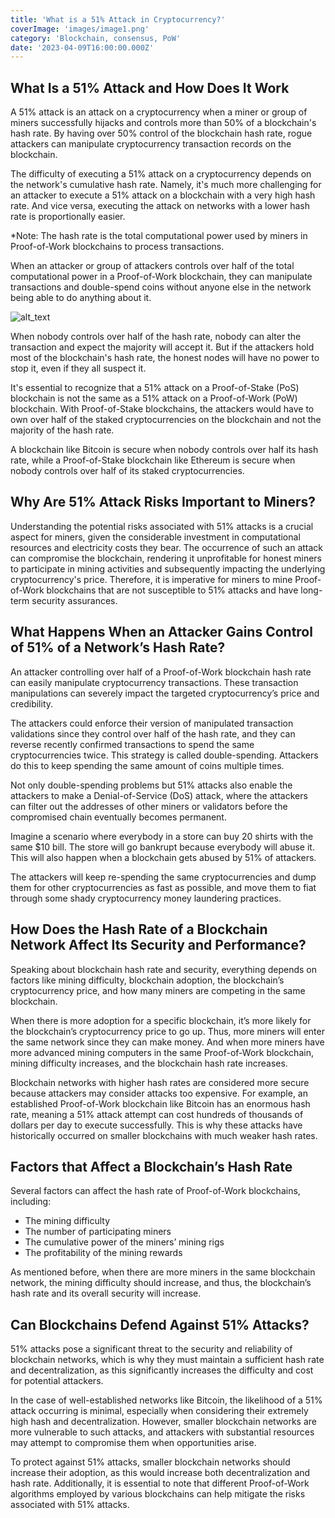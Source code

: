 ```yaml
---
title: 'What is a 51% Attack in Cryptocurrency?'
coverImage: 'images/image1.png'
category: 'Blockchain, consensus, PoW'
date: '2023-04-09T16:00:00.000Z'
---
```



## What Is a 51% Attack and How Does It Work

A 51% attack is an attack on a cryptocurrency when а miner or group of miners successfully hijacks and controls more than 50% of a blockchain's hash rate. By having over 50% control of the blockchain hash rate, rogue attackers can manipulate cryptocurrency transaction records on the blockchain. 

The difficulty of executing a 51% attack on a cryptocurrency depends on the network's cumulative hash rate. Namely, it's much more challenging for an attacker to execute a 51% attack on a blockchain with a very high hash rate. And vice versa, executing the attack on networks with a lower hash rate is proportionally easier.

*Note: The hash rate is the total computational power used by miners in Proof-of-Work blockchains to process transactions.

When an attacker or group of attackers controls over half of the total computational power in a Proof-of-Work blockchain, they can manipulate transactions and double-spend coins without anyone else in the network being able to do anything about it.



![alt_text](images/image2.png "image_tooltip")


When nobody controls over half of the hash rate, nobody can alter the transaction and expect the majority will accept it. But if the attackers hold most of the blockchain's hash rate, the honest nodes will have no power to stop it, even if they all suspect it.

It's essential to recognize that a 51% attack on a Proof-of-Stake (PoS) blockchain is not the same as a 51% attack on a Proof-of-Work (PoW) blockchain. With Proof-of-Stake blockchains, the attackers would have to own over half of the staked cryptocurrencies on the blockchain and not the majority of the hash rate. 

A blockchain like Bitcoin is secure when nobody controls over half its hash rate, while a Proof-of-Stake blockchain like Ethereum is secure when nobody controls over half of its staked cryptocurrencies.


## Why Are 51% Attack Risks Important to Miners? 

Understanding the potential risks associated with 51% attacks is a crucial aspect for miners, given the considerable investment in computational resources and electricity costs they bear. The occurrence of such an attack can compromise the blockchain, rendering it unprofitable for honest miners to participate in mining activities and subsequently impacting the underlying cryptocurrency's price. Therefore, it is imperative for miners to mine Proof-of-Work blockchains that are not susceptible to 51% attacks and have long-term security assurances.


## What Happens When an Attacker Gains Control of 51% of a Network’s Hash Rate?

An attacker controlling over half of a Proof-of-Work blockchain hash rate can easily manipulate cryptocurrency transactions. These transaction manipulations can severely impact the targeted cryptocurrency’s price and credibility. 

The attackers could enforce their version of manipulated transaction validations since they control over half of the hash rate, and they can reverse recently confirmed transactions to spend the same cryptocurrencies twice. This strategy is called double-spending. Attackers do this to keep spending the same amount of coins multiple times.

Not only double-spending problems but 51% attacks also enable the attackers to make a Denial-of-Service (DoS) attack, where the attackers can filter out the addresses of other miners or validators before the compromised chain eventually becomes permanent.

Imagine a scenario where everybody in a store can buy 20 shirts with the same $10 bill. The store will go bankrupt because everybody will abuse it. This will also happen when a blockchain gets abused by 51% of attackers. 

The attackers will keep re-spending the same cryptocurrencies and dump them for other cryptocurrencies as fast as possible, and move them to fiat through some shady cryptocurrency money laundering practices. 


## How Does the Hash Rate of a Blockchain Network Affect Its Security and Performance?


Speaking about blockchain hash rate and security, everything depends on factors like mining difficulty, blockchain adoption, the blockchain’s cryptocurrency price, and how many miners are competing in the same blockchain.

When there is more adoption for a specific blockchain, it’s more likely for the blockchain’s cryptocurrency price to go up. Thus, more miners will enter the same network since they can make money. And when more miners have more advanced mining computers in the same Proof-of-Work blockchain, mining difficulty increases, and the blockchain hash rate increases.

Blockchain networks with higher hash rates are considered more secure because attackers may consider attacks too expensive. For example, an established Proof-of-Work blockchain like Bitcoin has an enormous hash rate, meaning a 51% attack attempt can cost hundreds of thousands of dollars per day to execute successfully. This is why these attacks have historically occurred on smaller blockchains with much weaker hash rates.


## Factors that Affect a Blockchain’s Hash Rate

Several factors can affect the hash rate of Proof-of-Work blockchains, including:



* The mining difficulty
* The number of participating miners
* The cumulative power of the miners’ mining rigs
* The profitability of the mining rewards

As mentioned before, when there are more miners in the same blockchain network, the mining difficulty should increase, and thus, the blockchain’s hash rate and its overall security will increase.


## Can Blockchains Defend Against 51% Attacks?

51% attacks pose a significant threat to the security and reliability of blockchain networks, which is why they must maintain a sufficient hash rate and decentralization, as this significantly increases the difficulty and cost for potential attackers.

In the case of well-established networks like Bitcoin, the likelihood of a 51% attack occurring is minimal, especially when considering their extremely high hash and decentralization. However, smaller blockchain networks are more vulnerable to such attacks, and attackers with substantial resources may attempt to compromise them when opportunities arise.

To protect against 51% attacks, smaller blockchain networks should increase their adoption, as this would increase both decentralization and hash rate. Additionally, it is essential to note that different Proof-of-Work algorithms employed by various blockchains can help mitigate the risks associated with 51% attacks.
